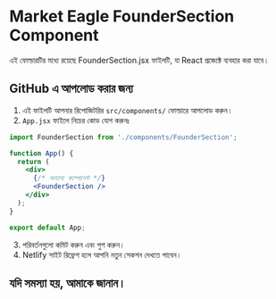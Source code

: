 
# Market Eagle FounderSection Component

এই ফোল্ডারটির মধ্যে রয়েছে FounderSection.jsx ফাইলটি, যা React প্রজেক্টে ব্যবহার করা যাবে।

## GitHub এ আপলোড করার জন্য

1. এই ফাইলটি আপনার রিপোজিটরির `src/components/` ফোল্ডারে আপলোড করুন।
2. `App.jsx` ফাইলে নিচের কোড যোগ করুনঃ
```jsx
import FounderSection from './components/FounderSection';

function App() {
  return (
    <div>
      {/* অন্যান্য কম্পোনেন্ট */}
      <FounderSection />
    </div>
  );
}

export default App;
```
3. পরিবর্তনগুলো কমিট করুন এবং পুশ করুন।
4. Netlify সাইট রিফ্রেশ হলে আপনি নতুন সেকশন দেখতে পাবেন।

## যদি সমস্যা হয়, আমাকে জানান।
